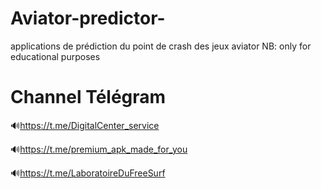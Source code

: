 # Aviator-predictor-
applications de prédiction du point de crash des jeux  aviator
NB: only for educational purposes 
# Channel Télégram
 🔊https://t.me/DigitalCenter_service 

 🔊https://t.me/premium_apk_made_for_you 
 
 🔊https://t.me/LaboratoireDuFreeSurf 
